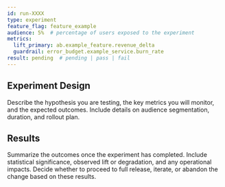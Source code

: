 ```yaml
---
id: run-XXXX
type: experiment
feature_flag: feature_example
audience: 5%  # percentage of users exposed to the experiment
metrics:
  lift_primary: ab.example_feature.revenue_delta
  guardrail: error_budget.example_service.burn_rate
result: pending  # pending | pass | fail
---
```


## Experiment Design

Describe the hypothesis you are testing, the key metrics you will monitor,
and the expected outcomes.  Include details on audience segmentation,
duration, and rollout plan.

## Results

Summarize the outcomes once the experiment has completed.  Include statistical
significance, observed lift or degradation, and any operational impacts.  Decide
whether to proceed to full release, iterate, or abandon the change based on
these results.